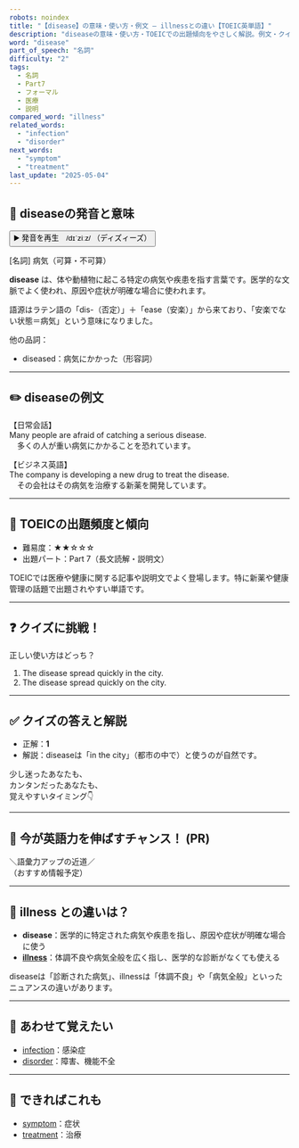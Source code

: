 ```yaml
---
robots: noindex
title: "【disease】の意味・使い方・例文 ― illnessとの違い【TOEIC英単語】"
description: "diseaseの意味・使い方・TOEICでの出題傾向をやさしく解説。例文・クイズ付きでillnessとの違いもわかりやすく学べます。"
word: "disease"
part_of_speech: "名詞"
difficulty: "2"
tags:
  - 名詞
  - Part7
  - フォーマル
  - 医療
  - 説明
compared_word: "illness"
related_words:
  - "infection"
  - "disorder"
next_words:
  - "symptom"
  - "treatment"
last_update: "2025-05-04"
---
```


## 🔰 diseaseの発音と意味

<button class="play-audio" onclick="playTTS('disease')">
  <span class="play-audio-main">
    ▶️ 発音を再生　/dɪˈziːz/
  </span>
  <span class="play-audio-sub">
    （ディズィーズ）
  </span>
</button>

[名詞] 病気（可算・不可算）

**disease** は、体や動植物に起こる特定の病気や疾患を指す言葉です。医学的な文脈でよく使われ、原因や症状が明確な場合に使われます。

語源はラテン語の「dis-（否定）」＋「ease（安楽）」から来ており、「安楽でない状態＝病気」という意味になりました。

他の品詞：  
- diseased：病気にかかった（形容詞）

---

## ✏️ diseaseの例文

【日常会話】  
Many people are afraid of catching a serious disease.  
　多くの人が重い病気にかかることを恐れています。

【ビジネス英語】  
The company is developing a new drug to treat the disease.  
　その会社はその病気を治療する新薬を開発しています。

---

## 🎯 TOEICの出題頻度と傾向

- 難易度：★★☆☆☆
- 出題パート：Part 7（長文読解・説明文）

TOEICでは医療や健康に関する記事や説明文でよく登場します。特に新薬や健康管理の話題で出題されやすい単語です。

---

## ❓ クイズに挑戦！

正しい使い方はどっち？

1. The disease spread quickly in the city.  
2. The disease spread quickly on the city.

---

## ✅ クイズの答えと解説

- 正解：**1**
- 解説：diseaseは「in the city」（都市の中で）と使うのが自然です。

少し迷ったあなたも、  
カンタンだったあなたも、  
覚えやすいタイミング👇️

---

## 🚀 今が英語力を伸ばすチャンス！ (PR)

<div class="info-center">
＼語彙力アップの近道／<br>  
（おすすめ情報予定）
</div>

---

## 🤔  illness との違いは？

- **disease**：医学的に特定された病気や疾患を指し、原因や症状が明確な場合に使う
- **[illness](/word/illness)**：体調不良や病気全般を広く指し、医学的な診断がなくても使える

diseaseは「診断された病気」、illnessは「体調不良」や「病気全般」といったニュアンスの違いがあります。

---

## 🧩 あわせて覚えたい

- [infection](/word/infection)：感染症
- [disorder](/word/disorder)：障害、機能不全

---

## 📖 できればこれも

- [symptom](/word/symptom)：症状
- [treatment](/word/treatment)：治療

<!-- cvid: aid31_bid48 -->
